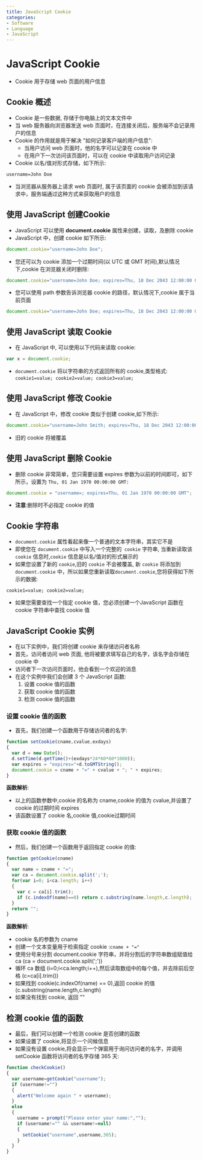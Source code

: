 ```yaml
---
title: JavaScript Cookie
categories:
- Software
- Language
- JavaScript
---
```

# JavaScript Cookie

- Cookie 用于存储 web 页面的用户信息

## Cookie 概述

- Cookie 是一些数据, 存储于你电脑上的文本文件中
- 当 web 服务器向浏览器发送 web 页面时，在连接关闭后，服务端不会记录用户的信息
- Cookie 的作用就是用于解决 "如何记录客户端的用户信息":
    - 当用户访问 web 页面时，他的名字可以记录在 cookie 中
    - 在用户下一次访问该页面时，可以在 cookie 中读取用户访问记录
- Cookie 以名/值对形式存储，如下所示:

```
username=John Doe
```

- 当浏览器从服务器上请求 web 页面时, 属于该页面的 cookie 会被添加到该请求中，服务端通过这种方式来获取用户的信息

## 使用 JavaScript 创建Cookie

- JavaScript 可以使用 **document.cookie** 属性来创建，读取，及删除 cookie
- JavaScript 中，创建 cookie 如下所示:

```js
document.cookie="username=John Doe";
```

- 您还可以为 cookie 添加一个过期时间(以 UTC 或 GMT 时间),默认情况下,cookie 在浏览器关闭时删除:

```js
document.cookie="username=John Doe; expires=Thu, 18 Dec 2043 12:00:00 GMT";
```

- 您可以使用 path 参数告诉浏览器 cookie 的路径，默认情况下,cookie 属于当前页面

```js
document.cookie="username=John Doe; expires=Thu, 18 Dec 2043 12:00:00 GMT; path=/";
```

## 使用 JavaScript 读取 Cookie

- 在 JavaScript 中, 可以使用以下代码来读取 cookie:

```js
var x = document.cookie;
```

- `document.cookie` 将以字符串的方式返回所有的 cookie,类型格式: `cookie1=value; cookie2=value; cookie3=value;`

## 使用 JavaScript 修改 Cookie

- 在 JavaScript 中，修改 cookie 类似于创建 cookie,如下所示:

```js
document.cookie="username=John Smith; expires=Thu, 18 Dec 2043 12:00:00 GMT; path=/";
```

- 旧的 cookie 将被覆盖

## 使用 JavaScript 删除 Cookie

- 删除 cookie 非常简单，您只需要设置 expires 参数为以前的时间即可，如下所示，设置为 `Thu, 01 Jan 1970 00:00:00 GMT:`

```js
document.cookie = "username=; expires=Thu, 01 Jan 1970 00:00:00 GMT";
```

- **注意**:删除时不必指定 cookie 的值

## Cookie 字符串

- `document.cookie` 属性看起来像一个普通的文本字符串，其实它不是
- 即使您在 `document.cookie` 中写入一个完整的` cookie` 字符串, 当重新读取该 `cookie` 信息时,`cookie` 信息是以名/值对的形式展示的
- 如果您设置了新的 `cookie`,旧的 `cookie` 不会被覆盖, 新 `cookie` 将添加到 `document.cookie` 中，所以如果您重新读取`document.cookie`,您将获得如下所示的数据:

```
cookie1=value; cookie2=value;
```

- 如果您需要查找一个指定 cookie 值，您必须创建一个JavaScript 函数在 cookie 字符串中查找 cookie 值

## JavaScript Cookie 实例

- 在以下实例中，我们将创建 cookie 来存储访问者名称
- 首先，访问者访问 web 页面, 他将被要求填写自己的名字，该名字会存储在 cookie 中
- 访问者下一次访问页面时，他会看到一个欢迎的消息
- 在这个实例中我们会创建 3 个 JavaScript 函数:
    1. 设置 cookie 值的函数
    2. 获取 cookie 值的函数
    3. 检测 cookie 值的函数

### 设置 cookie 值的函数

- 首先，我们创建一个函数用于存储访问者的名字:

```js
function setCookie(cname,cvalue,exdays)
{
  var d = new Date();
  d.setTime(d.getTime()+(exdays*24*60*60*1000));
  var expires = "expires="+d.toGMTString();
  document.cookie = cname + "=" + cvalue + "; " + expires;
}
```

**函数解析**:

- 以上的函数参数中,cookie 的名称为 cname,cookie 的值为 cvalue,并设置了 cookie 的过期时间 expires
- 该函数设置了 cookie 名,cookie 值,cookie过期时间

### 获取 cookie 值的函数

- 然后，我们创建一个函数用于返回指定 cookie 的值:

```js
function getCookie(cname)
{
  var name = cname + "=";
  var ca = document.cookie.split(';');
  for(var i=0; i<ca.length; i++)
  {
    var c = ca[i].trim();
    if (c.indexOf(name)==0) return c.substring(name.length,c.length);
  }
  return "";
}
```

**函数解析**:

- cookie 名的参数为 cname
- 创建一个文本变量用于检索指定 cookie :`cname + "="`
- 使用分号来分割 document.cookie 字符串，并将分割后的字符串数组赋值给 ca (ca = document.cookie.split(';'))
- 循环 ca 数组 (i=0;i<ca.length;i++),然后读取数组中的每个值，并去除前后空格 (c=ca[i].trim())
- 如果找到 cookie(c.indexOf(name) == 0),返回 cookie 的值 (c.substring(name.length,c.length)
- 如果没有找到 cookie, 返回 ""

## 检测 cookie 值的函数

- 最后，我们可以创建一个检测 cookie 是否创建的函数
- 如果设置了 cookie,将显示一个问候信息
- 如果没有设置 cookie,将会显示一个弹窗用于询问访问者的名字，并调用 setCookie 函数将访问者的名字存储 365 天:

```js
function checkCookie()
{
  var username=getCookie("username");
  if (username!="")
  {
    alert("Welcome again " + username);
  }
  else
  {
    username = prompt("Please enter your name:","");
    if (username!="" && username!=null)
    {
      setCookie("username",username,365);
    }
  }
}
```

